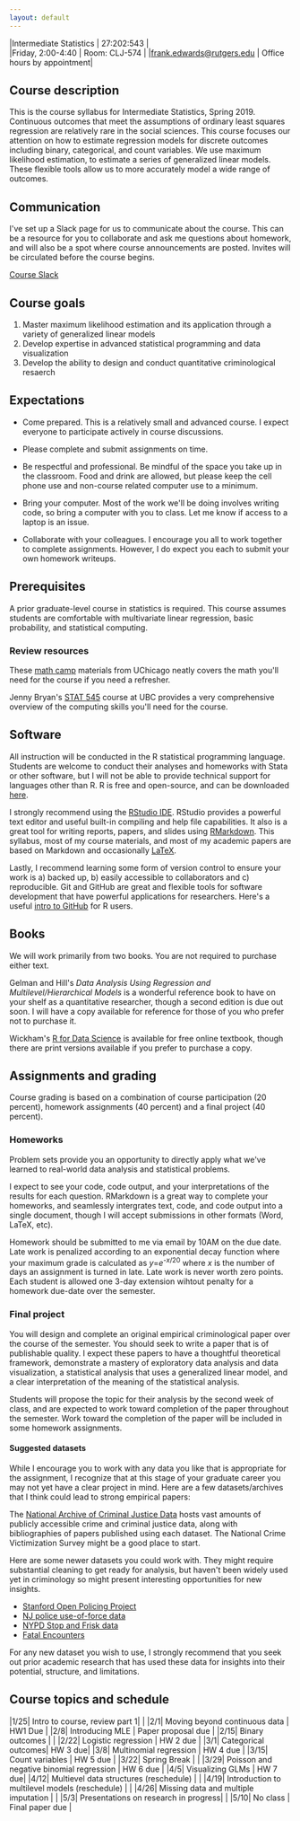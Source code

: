 ```yaml
---
layout: default
---
```


|Intermediate Statistics   | 27:202:543  |  
|Friday, 2:00-4:40   | Room: CLJ-574  |
|frank.edwards@rutgers.edu | Office hours by appointment|

## Course description

This is the course syllabus for Intermediate Statistics, Spring 2019. Continuous outcomes that meet the assumptions of ordinary least squares regression are relatively rare in the social sciences. This course focuses our attention on how to estimate regression models for discrete outcomes including binary, categorical, and count variables. We use maximum likelihood estimation, to estimate a series of generalized linear models. These flexible tools allow us to more accurately model a wide range of outcomes.

## Communication

I've set up a Slack page for us to communicate about the course. This can be a resource for you to collaborate and ask me questions about homework, and will also be a spot where course announcements are posted. Invites will be circulated before the course begins.

[Course Slack](https://ru-intermed-stats.slack.com)

## Course goals

1. Master maximum likelihood estimation and its application through a variety of generalized linear models
2. Develop expertise in advanced statistical programming and data visualization 
3. Develop the ability to design and conduct quantitative criminological resaerch

## Expectations

- Come prepared. This is a relatively small and advanced course. I expect everyone to participate actively in course discussions.

- Please complete and submit assignments on time. 

- Be respectful and professional. Be mindful of the space you take up in the classroom. Food and drink are allowed, but please keep the cell phone use and non-course related computer use to a minimum. 

- Bring your computer. Most of the work we'll be doing involves writing code, so bring a computer with you to class. Let me know if access to a laptop is an issue.

- Collaborate with your colleagues. I encourage you all to work together to complete assignments. However, I do expect you each to submit your own homework writeups. 

## Prerequisites

A prior graduate-level course in statistics is required. This course assumes students are comfortable with multivariate linear regression, basic probability, and statistical computing.

### Review resources

These [math camp](https://github.com/math-camp/course) materials from UChicago neatly covers the math you'll need for the course if you need a refresher.

Jenny Bryan's [STAT 545](http://stat545.com/) course at UBC provides a very comprehensive overview of the computing skills you'll need for the course.

## Software

All instruction will be conducted in the R statistical programming language. Students are welcome to conduct their analyses and homeworks with Stata or other software, but I will not be able to provide technical support for languages other than R. R is free and open-source, and can be downloaded [here](https://cran.r-project.org/).

I strongly recommend using the [RStudio IDE](https://www.rstudio.com/products/rstudio/download/). RStudio provides a powerful text editor and useful built-in compiling and help file capabilities. It also is a great tool for writing reports, papers, and slides using [RMarkdown](https://rmarkdown.rstudio.com/lesson-1.html). This syllabus, most of my course materials, and most of my academic papers are based on Markdown and occasionally [LaTeX](https://www.overleaf.com/learn/latex/Learn_LaTeX_in_30_minutes).

Lastly, I recommend learning some form of version control to ensure your work is a) backed up, b) easily accessible to collaborators and c) reproducible. Git and GitHub are great and flexible tools for software development that have powerful applications for researchers. Here's a useful [intro to GitHub](https://happygitwithr.com/) for R users.

## Books

We will work primarily from two books. You are not required to purchase either text.

Gelman and Hill's *Data Analysis Using Regression and Multilevel/Hierarchical Models* is a wonderful reference book to have on your shelf as a quantitative researcher, though a second edition is due out soon. I will have a copy available for reference for those of you who prefer not to purchase it.

Wickham's [R for Data Science](https://r4ds.had.co.nz/) is available for free online textbook, though there are print versions available if you prefer to purchase a copy.

## Assignments and grading

Course grading is based on a combination of course participation (20 percent), homework assignments (40 percent) and a final project (40 percent). 

### Homeworks

Problem sets provide you an opportunity to directly apply what we've learned to real-world data analysis and statistical problems. 

I expect to see your code, code output, and your interpretations of the results for each question. RMarkdown is a great way to complete your homeworks, and seamlessly intergrates text, code, and code output into a single document, though I will accept submissions in other formats (Word, LaTeX, etc). 

Homework should be submitted to me via email by 10AM on the due date. Late work is penalized according to an exponential decay function where your maximum grade is calculated as *y*=*e*<sup>-*x*/20</sup> where *x* is the number of days an assignment is turned in late. Late work is never worth zero points. Each student is allowed one 3-day extension wihtout penalty for a homework due-date over the semester. 

### Final project

You will design and complete an original empirical criminological paper over the course of the semester. You should seek to write a paper that is of publishable quality. I expect these papers to have a thoughtful theoretical framework, demonstrate a mastery of exploratory data analysis and data visualization, a statistical analysis that uses a generalized linear model, and a clear interpretation of the meaning of the statistical analysis.

Students will propose the topic for their analysis by the second week of class, and are expected to work toward completion of the paper throughout the semester. Work toward the completion of the paper will be included in some homework assignments. 

#### Suggested datasets

While I encourage you to work with any data you like that is appropriate for the assignment, I recognize that at this stage of your graduate career you may not yet have a clear project in mind. Here are a few datasets/archives that I think could lead to strong empirical papers:

The [National Archive of Criminal Justice Data](https://www.icpsr.umich.edu/icpsrweb/content/NACJD/learning-data-guides.html) hosts vast amounts of publicly accessible crime and criminal justice data, along with bibliographies of papers published using each dataset. The National Crime Victimization Survey might be a good place to start.

Here are some newer datasets you could work with. They might require substantial cleaning to get ready for analysis, but haven't been widely used yet in criminology so might present interesting opportunities for new insights.

- [Stanford Open Policing Project](https://openpolicing.stanford.edu/)
- [NJ police use-of-force data](https://www.propublica.org/datastore/dataset/police-use-of-force-new-jersey)
- [NYPD Stop and Frisk data](https://www1.nyc.gov/site/nypd/stats/reports-analysis/stopfrisk.page)
- [Fatal Encounters](https://www.fatalencounters.org/)

For any new dataset you wish to use, I strongly recommend that you seek out prior academic research that has used these data for insights into their potential, structure, and limitations.

## Course topics and schedule

|1/25| Intro to course, review part 1| |
|2/1| Moving beyond continuous data | HW1 Due |
|2/8| Introducing MLE | Paper proposal due |
|2/15| Binary outcomes | |
|2/22| Logistic regression | HW 2 due |
|3/1| Categorical outcomes| HW 3 due|
|3/8| Multinomial regression | HW 4 due |
|3/15| Count variables | HW 5 due |
|3/22| Spring Break | |
|3/29| Poisson and negative binomial regression | HW 6 due |
|4/5| Visualizing GLMs | HW 7 due|
|4/12| Multievel data structures (reschedule) | |
|4/19| Introduction to multilevel models (reschedule) | |
|4/26| Missing data and multiple imputation | |
|5/3| Presentations on research in progress| |
|5/10| No class | Final paper due |



